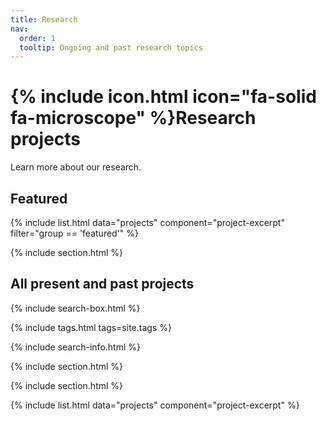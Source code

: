 ```yaml
---
title: Research
nav:
  order: 1
  tooltip: Ongoing and past research topics
---
```


# {% include icon.html icon="fa-solid fa-microscope" %}Research projects

Learn more about our research.

## Featured

{% include list.html data="projects" component="project-excerpt" filter="group == 'featured'" %}

{% include section.html %}

## All present and past projects

{% include search-box.html %}

{% include tags.html tags=site.tags %}

{% include search-info.html %}

{% include section.html %}

{% include section.html %}

{% include list.html data="projects" component="project-excerpt" %}

